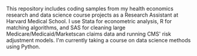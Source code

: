 This repository includes coding samples from my health economics research and data science course projects as a Research Assistant at Harvard Medical School. 
I use Stata for econometric analysis, R for matching algorithms, and SAS for cleaning large Medicare/Medicaid/Marketscan claims data and running CMS' risk adjustment models. I'm currently taking a course on data science methods using Python.
